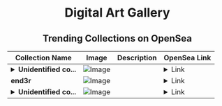 <div align="center">

# Digital Art Gallery

## Trending Collections on OpenSea

| Collection Name                       | Image                                                                                     | Description                       | OpenSea Link                                                                                          |
|---------------------------------------|-------------------------------------------------------------------------------------------|-----------------------------------|--------------------------------------------------------------------------------------------------------|
| **<details><summary>Unidentified co...</summary>Unidentified contract 37045b94-c298-4390-b7c8-947df49f5d36</details>** | ![Image](https://i.seadn.io/s/raw/files/cf57d187551dd413e4295042fa0b97b2.jpg?w=500&auto=format?w=200&auto=format) |  | <details><summary>Link</summary>[Unidentified contract 37045b94-c298-4390-b7c8-947df49f5d36](https://opensea.io/collection/unidentified-contract-37045b94-c298-4390-b7c8-947d)</details> |
| **end3r** | ![Image](https://i.seadn.io/s/raw/files/b4cf92a2bc6c56cd7b4ef8456fe74c05.png?w=500&auto=format?w=200&auto=format) |  | <details><summary>Link</summary>[end3r](https://opensea.io/collection/end3r)</details> |
| **<details><summary>Unidentified co...</summary>Unidentified contract fb528e41-525c-46ce-8f58-93b066af8fc6</details>** | ![Image](https://i.seadn.io/s/raw/files/a837708742ad8afcb35eb60ba787976d.jpg?w=500&auto=format?w=200&auto=format) |  | <details><summary>Link</summary>[Unidentified contract fb528e41-525c-46ce-8f58-93b066af8fc6](https://opensea.io/collection/unidentified-contract-fb528e41-525c-46ce-8f58-93b0)</details> |

</div>